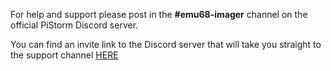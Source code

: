 For help and support please post in the **#emu68-imager** channel on the official PiStorm Discord server.

You can find an invite link to the Discord server that will take you straight to the support channel [HERE](https://discord.gg/h8e78dXHDx)
